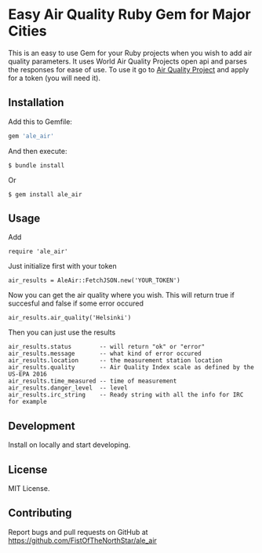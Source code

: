 # Easy Air Quality Ruby Gem for Major Cities

This is an easy to use Gem for your Ruby projects when you wish to add air quality parameters. It uses World Air Quality Projects open api and parses the responses for ease of use. To use it go to [Air Quality Project](aqicn.org) and apply for a token (you will need it).

## Installation

Add this to Gemfile:

```ruby
gem 'ale_air'
```

And then execute:

    $ bundle install
 
Or

    $ gem install ale_air

## Usage
Add

    require 'ale_air'

Just initialize first with your token

    air_results = AleAir::FetchJSON.new('YOUR_TOKEN')

Now you can get the air quality where you wish. This will return true if succesful and false if some error occured

    air_results.air_quality('Helsinki')

Then you can just use the results

    air_results.status        -- will return "ok" or "error"
    air_results.message       -- what kind of error occured
    air_results.location      -- the measurement station location
    air_results.quality       -- Air Quality Index scale as defined by the US-EPA 2016
    air_results.time_measured -- time of measurement
    air_results.danger_level  -- level
    air_results.irc_string    -- Ready string with all the info for IRC for example
## Development

Install on locally and start developing. 

## License

MIT License.

## Contributing

Report bugs and pull requests on GitHub at https://github.com/FistOfTheNorthStar/ale_air 

